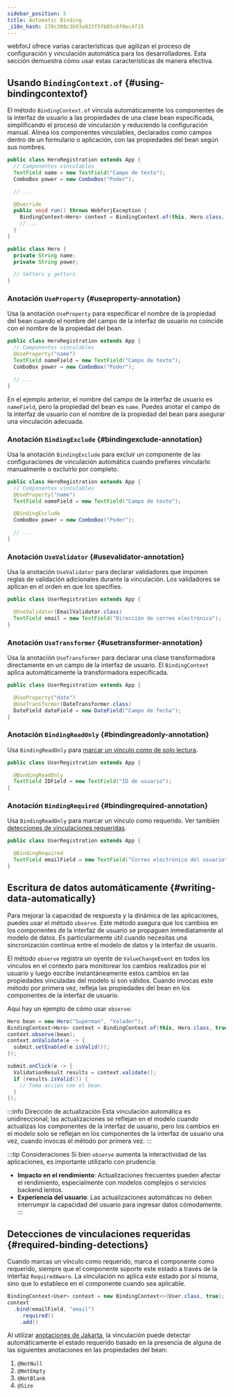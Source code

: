 ```yaml
---
sidebar_position: 5
title: Automatic Binding
_i18n_hash: 170c308c3b93a933f5fb85c0f0ec4f15
---
```

webforJ ofrece varias características que agilizan el proceso de configuración y vinculación automática para los desarrolladores. Esta sección demuestra cómo usar estas características de manera efectiva.

## Usando `BindingContext.of` {#using-bindingcontextof}

El método `BindingContext.of` vincula automáticamente los componentes de la interfaz de usuario a las propiedades de una clase bean especificada, simplificando el proceso de vinculación y reduciendo la configuración manual. Alínea los componentes vinculables, declarados como campos dentro de un formulario o aplicación, con las propiedades del bean según sus nombres.

```java
public class HeroRegistration extends App {
  // Componentes vinculables
  TextField name = new TextField("Campo de texto");
  ComboBox power = new ComboBox("Poder");

  // ...

  @Override
  public void run() throws WebforjException {
    BindingContext<Hero> context = BindingContext.of(this, Hero.class, true);
    // ...
  }
}
```

```java
public class Hero {
  private String name;
  private String power;

  // Setters y getters
}
```

### Anotación `UseProperty` {#useproperty-annotation}

Usa la anotación `UseProperty` para especificar el nombre de la propiedad del bean cuando el nombre del campo de la interfaz de usuario no coincide con el nombre de la propiedad del bean.

```java
public class HeroRegistration extends App {
  // Componentes vinculables
  @UseProperty("name")
  TextField nameField = new TextField("Campo de texto");
  ComboBox power = new ComboBox("Poder");

  // ...
}
```

En el ejemplo anterior, el nombre del campo de la interfaz de usuario es `nameField`, pero la propiedad del bean es `name`. Puedes anotar el campo de la interfaz de usuario con el nombre de la propiedad del bean para asegurar una vinculación adecuada.

### Anotación `BindingExclude` {#bindingexclude-annotation}

Usa la anotación `BindingExclude` para excluir un componente de las configuraciones de vinculación automática cuando prefieres vincularlo manualmente o excluirlo por completo.

```java
public class HeroRegistration extends App {
  // Componentes vinculables
  @UseProperty("name")
  TextField nameField = new TextField("Campo de texto");

  @BindingExclude
  ComboBox power = new ComboBox("Poder");

  // ...
}
```

### Anotación `UseValidator` {#usevalidator-annotation}

Usa la anotación `UseValidator` para declarar validadores que imponen reglas de validación adicionales durante la vinculación. Los validadores se aplican en el orden en que los specifies.

```java
public class UserRegistration extends App {

  @UseValidator(EmailValidator.class)
  TextField email = new TextField("Dirección de correo electrónico");
}
```

### Anotación `UseTransformer` {#usetransformer-annotation}

Usa la anotación `UseTransformer` para declarar una clase transformadora directamente en un campo de la interfaz de usuario. El `BindingContext` aplica automáticamente la transformadora especificada.

```java
public class UserRegistration extends App {

  @UseProperty("date")
  @UseTransformer(DateTransformer.class)
  DateField dateField = new DateField("Campo de fecha");
}
```

### Anotación `BindingReadOnly` {#bindingreadonly-annotation}

Usa `BindingReadOnly` para [marcar un vínculo como de solo lectura](./bindings/#configuring-readonly-bindings).

```java
public class UserRegistration extends App {

  @BindingReadOnly
  TextField IDField = new TextField("ID de usuario");
}
```

### Anotación `BindingRequired` {#bindingrequired-annotation}

Usa `BindingReadOnly` para marcar un vínculo como requerido. Ver también [detecciones de vinculaciones requeridas](#required-binding-detections).

```java
public class UserRegistration extends App {

  @BindingRequired
  TextField emailField = new TextField("Correo electrónico del usuario");
}
```

## Escritura de datos automáticamente {#writing-data-automatically}

Para mejorar la capacidad de respuesta y la dinámica de las aplicaciones, puedes usar el método `observe`. Este método asegura que los cambios en los componentes de la interfaz de usuario se propaguen inmediatamente al modelo de datos. Es particularmente útil cuando necesitas una sincronización continua entre el modelo de datos y la interfaz de usuario.

El método `observe` registra un oyente de `ValueChangeEvent` en todos los vínculos en el contexto para monitorear los cambios realizados por el usuario y luego escribe instantáneamente estos cambios en las propiedades vinculadas del modelo si son válidos. Cuando invocas este método por primera vez, refleja las propiedades del bean en los componentes de la interfaz de usuario.

Aquí hay un ejemplo de cómo usar `observe`:

```java
Hero bean = new Hero("Superman", "Volador");
BindingContext<Hero> context = BindingContext.of(this, Hero.class, true);
context.observe(bean);
context.onValidate(e -> {
  submit.setEnabled(e.isValid());
});

submit.onClick(e -> {
  ValidationResult results = context.validate();
  if (results.isValid()) {
    // Toma acción con el bean.
  }
});
```

:::info Dirección de actualización
Esta vinculación automática es unidireccional; las actualizaciones se reflejan en el modelo cuando actualizas los componentes de la interfaz de usuario, pero los cambios en el modelo solo se reflejan en los componentes de la interfaz de usuario una vez, cuando invocas el método por primera vez.
:::

:::tip Consideraciones
Si bien `observe` aumenta la interactividad de las aplicaciones, es importante utilizarlo con prudencia:

- **Impacto en el rendimiento**: Actualizaciones frecuentes pueden afectar el rendimiento, especialmente con modelos complejos o servicios backend lentos.
- **Experiencia del usuario**: Las actualizaciones automáticas no deben interrumpir la capacidad del usuario para ingresar datos cómodamente.
:::


## Detecciones de vinculaciones requeridas {#required-binding-detections}

Cuando marcas un vínculo como requerido, marca el componente como requerido, siempre que el componente soporte este estado a través de la interfaz `RequiredAware`. La vinculación no aplica este estado por sí misma, sino que lo establece en el componente cuando sea aplicable.

```java
BindingContext<User> context = new BindingContext<>(User.class, true);
context
  .bind(emailField, "email")
    .required()
    .add()
```

 Al utilizar [anotaciones de Jakarta](./validation/jakarta-validation.md), la vinculación puede detectar automáticamente el estado requerido basado en la presencia de alguna de las siguientes anotaciones en las propiedades del bean:

1. `@NotNull`
2. `@NotEmpty`
3. `@NotBlank`
4. `@Size`
